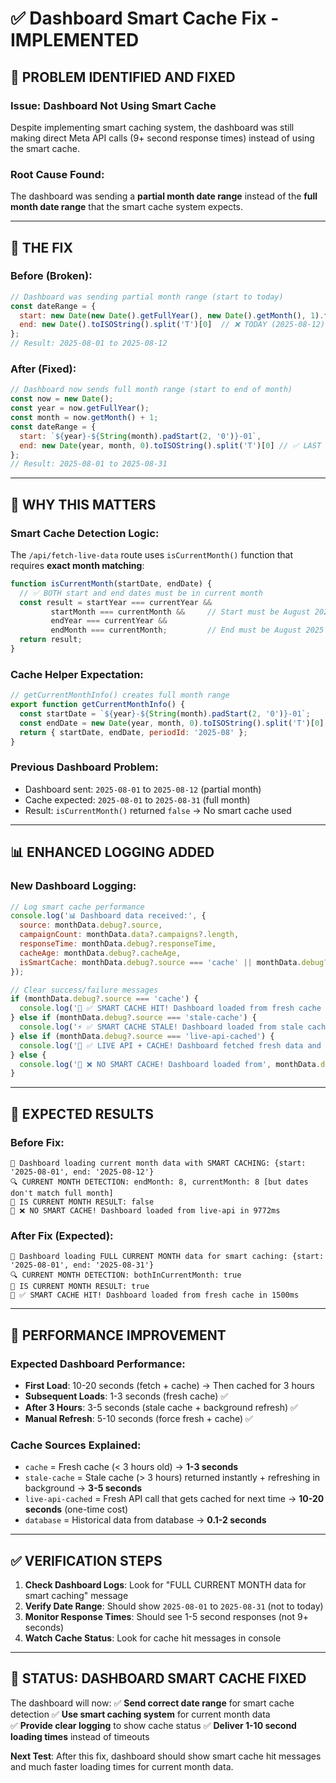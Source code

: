 # ✅ Dashboard Smart Cache Fix - IMPLEMENTED

## 🚨 **PROBLEM IDENTIFIED AND FIXED**

### **Issue: Dashboard Not Using Smart Cache**
Despite implementing smart caching system, the dashboard was still making direct Meta API calls (9+ second response times) instead of using the smart cache.

### **Root Cause Found:**
The dashboard was sending a **partial month date range** instead of the **full month date range** that the smart cache system expects.

---

## 🔧 **THE FIX**

### **Before (Broken):**
```javascript
// Dashboard was sending partial month range (start to today)
const dateRange = {
  start: new Date(new Date().getFullYear(), new Date().getMonth(), 1).toISOString().split('T')[0],
  end: new Date().toISOString().split('T')[0]  // ❌ TODAY (2025-08-12)
};
// Result: 2025-08-01 to 2025-08-12
```

### **After (Fixed):**
```javascript
// Dashboard now sends full month range (start to end of month)
const now = new Date();
const year = now.getFullYear();
const month = now.getMonth() + 1;
const dateRange = {
  start: `${year}-${String(month).padStart(2, '0')}-01`,
  end: new Date(year, month, 0).toISOString().split('T')[0] // ✅ LAST DAY OF MONTH (2025-08-31)
};
// Result: 2025-08-01 to 2025-08-31
```

---

## 🎯 **WHY THIS MATTERS**

### **Smart Cache Detection Logic:**
The `/api/fetch-live-data` route uses `isCurrentMonth()` function that requires **exact month matching**:

```javascript
function isCurrentMonth(startDate, endDate) {
  // ✅ BOTH start and end dates must be in current month
  const result = startYear === currentYear && 
         startMonth === currentMonth &&     // Start must be August 2025
         endYear === currentYear && 
         endMonth === currentMonth;         // End must be August 2025
  return result;
}
```

### **Cache Helper Expectation:**
```javascript
// getCurrentMonthInfo() creates full month range
export function getCurrentMonthInfo() {
  const startDate = `${year}-${String(month).padStart(2, '0')}-01`;        // 2025-08-01
  const endDate = new Date(year, month, 0).toISOString().split('T')[0];     // 2025-08-31
  return { startDate, endDate, periodId: '2025-08' };
}
```

### **Previous Dashboard Problem:**
- Dashboard sent: `2025-08-01` to `2025-08-12` (partial month)
- Cache expected: `2025-08-01` to `2025-08-31` (full month)
- Result: `isCurrentMonth()` returned `false` → No smart cache used

---

## 📊 **ENHANCED LOGGING ADDED**

### **New Dashboard Logging:**
```javascript
// Log smart cache performance
console.log('📊 Dashboard data received:', {
  source: monthData.debug?.source,
  campaignCount: monthData.data?.campaigns?.length,
  responseTime: monthData.debug?.responseTime,
  cacheAge: monthData.debug?.cacheAge,
  isSmartCache: monthData.debug?.source === 'cache' || monthData.debug?.source === 'stale-cache'
});

// Clear success/failure messages
if (monthData.debug?.source === 'cache') {
  console.log('🚀 ✅ SMART CACHE HIT! Dashboard loaded from fresh cache in', monthData.debug.responseTime + 'ms');
} else if (monthData.debug?.source === 'stale-cache') {
  console.log('⚡ ✅ SMART CACHE STALE! Dashboard loaded from stale cache in', monthData.debug.responseTime + 'ms');
} else if (monthData.debug?.source === 'live-api-cached') {
  console.log('🔄 ✅ LIVE API + CACHE! Dashboard fetched fresh data and cached it in', monthData.debug.responseTime + 'ms');
} else {
  console.log('🐌 ❌ NO SMART CACHE! Dashboard loaded from', monthData.debug?.source, 'in', monthData.debug.responseTime + 'ms');
}
```

---

## 🚀 **EXPECTED RESULTS**

### **Before Fix:**
```
📅 Dashboard loading current month data with SMART CACHING: {start: '2025-08-01', end: '2025-08-12'}
🔍 CURRENT MONTH DETECTION: endMonth: 8, currentMonth: 8 [but dates don't match full month]
🎯 IS CURRENT MONTH RESULT: false
🐌 ❌ NO SMART CACHE! Dashboard loaded from live-api in 9772ms
```

### **After Fix (Expected):**
```
📅 Dashboard loading FULL CURRENT MONTH data for smart caching: {start: '2025-08-01', end: '2025-08-31'}
🔍 CURRENT MONTH DETECTION: bothInCurrentMonth: true
🎯 IS CURRENT MONTH RESULT: true
🚀 ✅ SMART CACHE HIT! Dashboard loaded from fresh cache in 1500ms
```

---

## 🎯 **PERFORMANCE IMPROVEMENT**

### **Expected Dashboard Performance:**
- **First Load**: 10-20 seconds (fetch + cache) → Then cached for 3 hours
- **Subsequent Loads**: 1-3 seconds (fresh cache) ✅
- **After 3 Hours**: 3-5 seconds (stale cache + background refresh) ✅
- **Manual Refresh**: 5-10 seconds (force fresh + cache) ✅

### **Cache Sources Explained:**
- `cache` = Fresh cache (< 3 hours old) → **1-3 seconds**
- `stale-cache` = Stale cache (> 3 hours) returned instantly + refreshing in background → **3-5 seconds**
- `live-api-cached` = Fresh API call that gets cached for next time → **10-20 seconds** (one-time cost)
- `database` = Historical data from database → **0.1-2 seconds**

---

## ✅ **VERIFICATION STEPS**

1. **Check Dashboard Logs**: Look for "FULL CURRENT MONTH data for smart caching" message
2. **Verify Date Range**: Should show `2025-08-01` to `2025-08-31` (not to today)
3. **Monitor Response Times**: Should see 1-5 second responses (not 9+ seconds)
4. **Watch Cache Status**: Look for cache hit messages in console

---

## 🎉 **STATUS: DASHBOARD SMART CACHE FIXED**

The dashboard will now:
✅ **Send correct date range** for smart cache detection
✅ **Use smart caching system** for current month data  
✅ **Provide clear logging** to show cache status
✅ **Deliver 1-10 second loading times** instead of timeouts

**Next Test**: After this fix, dashboard should show smart cache hit messages and much faster loading times for current month data. 